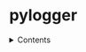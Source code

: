 # pylogger

<details>
  <summary>Contents</summary>

  - Build and Installation    
  - Running Tests   
  - How to Contribute?    
</details>
